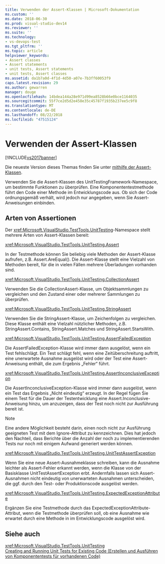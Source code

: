 ```yaml
---
title: Verwenden der Assert-Klassen | Microsoft-Dokumentation
ms.custom: ''
ms.date: 2018-06-30
ms.prod: visual-studio-dev14
ms.reviewer: ''
ms.suite: ''
ms.technology:
- vs-devops-test
ms.tgt_pltfrm: ''
ms.topic: article
helpviewer_keywords:
- Assert classes
- Assert statements
- unit tests, Assert statements
- unit tests, Assert classes
ms.assetid: da1b7a0d-4f1d-4d50-a07e-7b3ff60053f9
caps.latest.revision: 29
ms.author: gewarren
manager: douge
ms.openlocfilehash: 14bdea144a28e971d99ea8528b66e0bce1164035
ms.sourcegitcommit: 55f7ce2d5d2e458e35c45787f1935b237ee5c9f8
ms.translationtype: MT
ms.contentlocale: de-DE
ms.lasthandoff: 08/22/2018
ms.locfileid: "47515124"
---
```

# <a name="using-the-assert-classes"></a>Verwenden der Assert-Klassen
[!INCLUDE[vs2017banner](../includes/vs2017banner.md)]

Die neueste Version dieses Themas finden Sie unter [mithilfe der Assert-Klassen](https://docs.microsoft.com/visualstudio/test/using-the-assert-classes).  
  
Verwenden Sie die Assert-Klassen des UnitTestingFramework-Namespace, um bestimmte Funktionen zu überprüfen. Eine Komponententestmethode führt den Code einer Methode im Entwicklungscode aus. Ob sich der Code ordnungsgemäß verhält, wird jedoch nur angegeben, wenn Sie Assert-Anweisungen einbinden.  
  
## <a name="kinds-of-asserts"></a>Arten von Assertionen  
 Der <xref:Microsoft.VisualStudio.TestTools.UnitTesting>-Namespace stellt mehrere Arten von Assert-Klassen bereit:  
  
 <xref:Microsoft.VisualStudio.TestTools.UnitTesting.Assert>  
  
 In der Testmethode können Sie beliebig viele Methoden der Assert-Klasse aufrufen, z.B. Assert.AreEqual(). Die Assert-Klasse stellt eine Vielzahl von Methoden bereit, für die in vielen Fällen mehrere Überladungen vorhanden sind.  
  
 <xref:Microsoft.VisualStudio.TestTools.UnitTesting.CollectionAssert>  
  
 Verwenden Sie die CollectionAssert-Klasse, um Objektsammlungen zu vergleichen und den Zustand einer oder mehrerer Sammlungen zu überprüfen.  
  
 <xref:Microsoft.VisualStudio.TestTools.UnitTesting.StringAssert>  
  
 Verwenden Sie die StringAssert-Klasse, um Zeichenfolgen zu vergleichen. Diese Klasse enthält eine Vielzahl nützlicher Methoden, z.B. StringAssert.Contains, StringAssert.Matches und StringAssert.StartsWith.  
  
 <xref:Microsoft.VisualStudio.TestTools.UnitTesting.AssertFailedException>  
  
 Die AssertFailedException-Klasse wird immer dann ausgelöst, wenn ein Test fehlschlägt. Ein Test schlägt fehl, wenn eine Zeitüberschreitung auftritt, eine unerwartete Ausnahme ausgelöst wird oder der Test eine Assert-Anweisung enthält, die zum Ergebnis „Fehler“ führt.  
  
 <xref:Microsoft.VisualStudio.TestTools.UnitTesting.AssertInconclusiveException>  
  
 Die AssertInconclusiveException-Klasse wird immer dann ausgelöst, wenn ein Test das Ergebnis „Nicht eindeutig“ erzeugt. In der Regel fügen Sie einem Test für die Dauer der Testentwicklung eine Assert.Inconclusive-Anweisung hinzu, um anzuzeigen, dass der Test noch nicht zur Ausführung bereit ist.  
  
> [!NOTE]
>  Eine andere Möglichkeit besteht darin, einen noch nicht zur Ausführung geeigneten Test mit dem Ignore-Attribut zu kennzeichnen. Dies hat jedoch den Nachteil, dass Berichte über die Anzahl der noch zu implementierenden Tests nur noch mit einigem Aufwand generiert werden können.  
  
 <xref:Microsoft.VisualStudio.TestTools.UnitTesting.UnitTestAssertException>  
  
 Wenn Sie eine neue Assert-Ausnahmeklasse schreiben, kann die Ausnahme leichter als Assert-Fehler erkannt werden, wenn die Klasse von der Basisklasse UnitTestAssertException erbt. Andernfalls lassen sich Assert-Ausnahmen nicht eindeutig von unerwarteten Ausnahmen unterscheiden, die ggf. durch den Test- oder Produktionscode ausgelöst werden.  
  
 <xref:Microsoft.VisualStudio.TestTools.UnitTesting.ExpectedExceptionAttribute>  
  
 Ergänzen Sie eine Testmethode durch das ExpectedExceptionAttribute-Attribut, wenn die Testmethode überprüfen soll, ob eine Ausnahme wie erwartet durch eine Methode in im Entwicklungscode ausgelöst wird.  
  
## <a name="see-also"></a>Siehe auch  
 <xref:Microsoft.VisualStudio.TestTools.UnitTesting>   
 [Creating and Running Unit Tests for Existing Code (Erstellen und Ausführen von Komponententests für vorhandenen Code)](http://msdn.microsoft.com/en-us/e8370b93-085b-41c9-8dec-655bd886f173)



